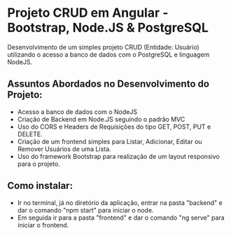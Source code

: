 # Projeto CRUD em Angular - Bootstrap, Node.JS & PostgreSQL

Desenvolvimento de um simples projeto CRUD (Entidade: Usuário) utilizando o acesso a banco de dados com o PostgreSQL e linguagem NodeJS.

## Assuntos Abordados no Desenvolvimento do Projeto:

- Acesso a banco de dados com o NodeJS
- Criação de Backend em Node.JS seguindo o padrão MVC
- Uso do CORS e Headers de Requisições do tipo GET, POST, PUT e DELETE.
- Criação de um frontend simples para Listar, Adicionar, Editar ou Remover Usuários de uma Lista.
- Uso do framework Bootstrap para realização de um layout responsivo para o projeto.

## Como instalar:

- Ir no terminal, já no diretório da aplicação, entrar na pasta "backend" e dar o comando "npm start" para iniciar o node.
- Em seguida ir para a pasta "frontend" e dar o comando "ng serve" para iniciar o frontend.

